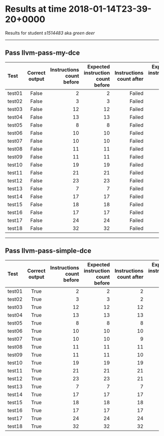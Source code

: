 # Results at time 2018-01-14T23-39-20+0000

Results for student *s1514483* aka *green deer*

* * * 

## Pass llvm-pass-my-dce

Test|Correct output|Instructions count before|Expected instruction count before|Instructions count after|Expected instruction count after|Volatile instructions before DCE|Volatile instructions after DCE
:------|:-----:|------:|------:|------:|------:|------:|------:
test01|False|2|2|Failed|2|0|Failed
test02|False|3|3|Failed|2|0|Failed
test03|False|12|12|Failed|12|0|Failed
test04|False|13|13|Failed|13|0|Failed
test05|False|8|8|Failed|7|0|Failed
test06|False|10|10|Failed|9|0|Failed
test07|False|10|10|Failed|8|0|Failed
test08|False|11|11|Failed|11|0|Failed
test09|False|11|11|Failed|10|0|Failed
test10|False|19|19|Failed|18|0|Failed
test11|False|21|21|Failed|20|0|Failed
test12|False|23|23|Failed|20|0|Failed
test13|False|7|7|Failed|7|1|Failed
test14|False|17|17|Failed|17|2|Failed
test15|False|18|18|Failed|18|2|Failed
test16|False|17|17|Failed|17|2|Failed
test17|False|24|24|Failed|23|1|Failed
test18|False|32|32|Failed|32|3|Failed


* * * 

## Pass llvm-pass-simple-dce

Test|Correct output|Instructions count before|Expected instruction count before|Instructions count after|Expected instruction count after|Volatile instructions before DCE|Volatile instructions after DCE
:------|:-----:|------:|------:|------:|------:|------:|------:
test01|True|2|2|2|2|0|0
test02|True|3|3|2|2|0|0
test03|True|12|12|12|12|0|0
test04|True|13|13|13|13|0|0
test05|True|8|8|8|8|0|0
test06|True|10|10|10|10|0|0
test07|True|10|10|9|9|0|0
test08|True|11|11|11|11|0|0
test09|True|11|11|10|10|0|0
test10|True|19|19|19|19|0|0
test11|True|21|21|21|21|0|0
test12|True|23|23|21|21|0|0
test13|True|7|7|7|7|1|1
test14|True|17|17|17|17|2|2
test15|True|18|18|18|18|2|2
test16|True|17|17|17|17|2|2
test17|True|24|24|24|24|1|1
test18|True|32|32|32|32|3|3


